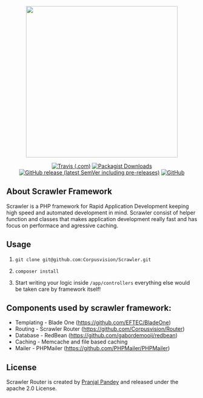 <p align="center"><img src="https://cdn.discordapp.com/attachments/682361422831026257/709508006618071120/Scrawleer-PHP.svg" width="400"></p>
<p align="center">
  <a href="https://travis-ci.com/github/Corpusvision/Scrawler"><img alt="Travis (.com)" src="https://img.shields.io/travis/com/Corpusvision/Scrawler?style=flat-square"></a>
  <a href="https://packagist.org/packages/scrawler/scrawler"><img alt="Packagist Downloads" src="https://img.shields.io/packagist/dt/scrawler/scrawler?style=flat-square"></a>
 <a href="https://packagist.org/packages/scrawler/scrawler"> <img alt="GitHub release (latest SemVer including pre-releases)" src="https://img.shields.io/github/v/release/corpusvision/scrawler?include_prereleases"></a>
  <a href="https://github.com/Corpusvision/Scrawler/blob/master/LICENSE"><img alt="GitHub" src="https://img.shields.io/github/license/Corpusvision/Scrawler?style=flat-square"></a>
</p>

## About Scrawler Framework

Scrawler is a PHP framework for Rapid Application Development keeping high speed and automated development in mind. Scrawler consist of helper function and classes that makes application development really fast and has focus on performace and agressive caching.

## Usage

1. `git clone git@github.com:Corpusvision/Scrawler.git`
2. `composer install`

2. Start writing your logic inside `/app/controllers` everything else would be taken care by framework itself!

## Components used by scrawler framework:

* Templating - Blade One (https://github.com/EFTEC/BladeOne) 
* Routing - Scrawler Router (https://github.com/Corpusvision/Router)
* Database - RedBean (https://github.com/gabordemooij/redbean) 
* Caching - Memcache and file based caching 
* Mailer - PHPMailer (https://github.com/PHPMailer/PHPMailer)


## License

Scrawler Router is created by [Pranjal Pandey](https://www.physcocode.com) and released under
the apache 2.0 License.
